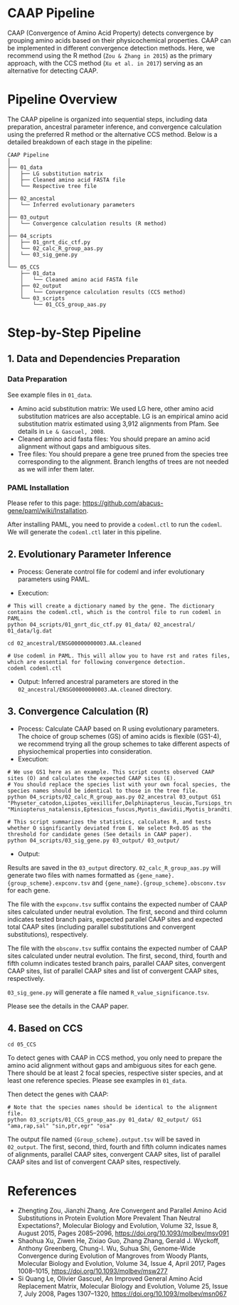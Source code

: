 # CAAP Pipeline
CAAP (Convergence of Amino Acid Property) detects convergence by grouping amino acids based on their physicochemical properties. CAAP can be implemented in different convergence detection methods. Here, we recommend using the R method (`Zou & Zhang in 2015`) as the primary approach, with the CCS method (`Xu et al. in 2017`) serving as an alternative for detecting CAAP.

# Pipeline Overview
The CAAP pipeline is organized into sequential steps, including data preparation, ancestral parameter inference, and convergence calculation using the preferred R method or the alternative CCS method. Below is a detailed breakdown of each stage in the pipeline:
```
CAAP Pipeline
│
├── 01_data
│   ├── LG substitution matrix
│   ├── Cleaned amino acid FASTA file
│   └── Respective tree file
│
├── 02_ancestal
│   └── Inferred evolutionary parameters
│
├── 03_output
│   └── Convergence calculation results (R method)
│
├── 04_scripts
│   ├── 01_gnrt_dic_ctf.py
│   └── 02_calc_R_group_aas.py
│   └── 03_sig_gene.py
│
└── 05_CCS
    ├── 01_data
    │   └── Cleaned amino acid FASTA file
    ├── 02_output
    │   └── Convergence calculation results (CCS method)
    └── 03_scripts
        └── 01_CCS_group_aas.py
```
# Step-by-Step Pipeline
## 1. Data and Dependencies Preparation
### Data Preparation
See example files in `01_data`.
- Amino acid substitution matrix: We used LG here, other amino acid substitution matrices are also acceptable. LG is an empirical amino acid substitution matrix estimated using 3,912 alignments from Pfam. See details in `Le & Gascuel, 2008`.
- Cleaned amino acid fasta files: You should prepare an amino acid alignment without gaps and ambiguous sites.
- Tree files: You should prepare a gene tree pruned from the species tree corresponding to the alignment. Branch lengths of trees are not needed as we will infer them later.

### PAML Installation
Please refer to this page: https://github.com/abacus-gene/paml/wiki/Installation.

After installing PAML, you need to provide a `codeml.ctl` to run the `codeml`. We will generate the `codeml.ctl` later in this pipeline.

## 2. Evolutionary Parameter Inference
- Process:
Generate control file for codeml and infer evolutionary parameters using PAML.

- Execution:
```
# This will create a dictionary named by the gene. The dictionary contains the codeml.ctl, which is the control file to run codeml in PAML.
python 04_scripts/01_gnrt_dic_ctf.py 01_data/ 02_ancestral/ 01_data/lg.dat

cd 02_ancestral/ENSG00000000003.AA.cleaned

# Use codeml in PAML. This will allow you to have rst and rates files, which are essential for following convergence detection.
codeml codeml.ctl
```
- Output:
Inferred ancestral parameters are stored in the `02_ancestral/ENSG00000000003.AA.cleaned` directory.

## 3. Convergence Calculation (R)
- Process:
Calculate CAAP based on R using evolutionary parameters. The choice of group schemes (GS) of amino acids is flexible (GS1-4), we recommend trying all the group schemes to take different aspects of physiochemical properties into consideration.
- Execution:
```
# We use GS1 here as an example. This script counts observed CAAP sites (O) and calculates the expected CAAP sites (E).
# You should replace the species list with your own focal species, the species names should be identical to those in the tree file.
python 04_scripts/02_calc_R_group_aas.py 02_ancestral 03_output GS1 "Physeter_catodon,Lipotes_vexillifer,Delphinapterus_leucas,Tursiops_truncatus,Orcinus_orca" "Miniopterus_natalensis,Eptesicus_fuscus,Myotis_davidii,Myotis_brandti,Myotis_lucifugus"

# This script summarizes the statistics, calculates R, and tests whether O significantly deviated from E. We select R<0.05 as the threshold for candidate genes (See details in CAAP paper).
python 04_scripts/03_sig_gene.py 03_output/ 03_output/
```
- Output:

Results are saved in the `03_output` directory. `02_calc_R_group_aas.py` will generate two files with names formatted as `{gene_name}.{group_scheme}.expconv.tsv` and `{gene_name}.{group_scheme}.obsconv.tsv` for each gene. 

The file with the `expconv.tsv` suffix contains the expected number of CAAP sites calculated under neutral evolution. The first, second and third column indicates tested branch pairs, expected parallel CAAP sites and expected total CAAP sites (including parallel substitutions and convergent substitutions), respectively.

The file with the `obsconv.tsv` suffix contains the expected number of CAAP sites calculated under neutral evolution. The first, second, third, fourth and fifth column indicates tested branch pairs, parallel CAAP sites, convergent CAAP sites, list of parallel CAAP sites and list of convergent CAAP sites, respectively.

`03_sig_gene.py` will generate a file named `R_value_significance.tsv`.

Please see the details in the CAAP paper.

## 4. Based on CCS
```
cd 05_CCS
```

To detect genes with CAAP in CCS method, you only need to prepare the amino acid alignment without gaps and ambiguous sites for each gene. There should be at least 2 focal species, respective sister species, and at least one reference species. Please see examples in `01_data`.

Then detect the genes with CAAP:
```
# Note that the species names should be identical to the alignment file.
python 03_scripts/01_CCS_group_aas.py 01_data/ 02_output/ GS1 "ama,rap,sal" "sin,ptr,egr" "osa"
```
The output file named `{Group_scheme}.output.tsv` will be saved in `02_output`. The first, second, third, fourth and fifth column indicates names of alignments, parallel CAAP sites, convergent CAAP sites, list of parallel CAAP sites and list of convergent CAAP sites, respectively.

# References
- Zhengting Zou, Jianzhi Zhang, Are Convergent and Parallel Amino Acid Substitutions in Protein Evolution More Prevalent Than Neutral Expectations?, Molecular Biology and Evolution, Volume 32, Issue 8, August 2015, Pages 2085–2096, https://doi.org/10.1093/molbev/msv091
- Shaohua Xu, Ziwen He, Zixiao Guo, Zhang Zhang, Gerald J. Wyckoff, Anthony Greenberg, Chung-I. Wu, Suhua Shi, Genome-Wide Convergence during Evolution of Mangroves from Woody Plants, Molecular Biology and Evolution, Volume 34, Issue 4, April 2017, Pages 1008–1015, https://doi.org/10.1093/molbev/msw277
- Si Quang Le, Olivier Gascuel, An Improved General Amino Acid Replacement Matrix, Molecular Biology and Evolution, Volume 25, Issue 7, July 2008, Pages 1307–1320, https://doi.org/10.1093/molbev/msn067


